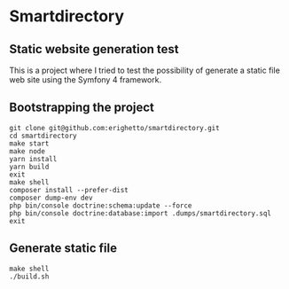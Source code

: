 
# Smartdirectory  
  

## Static website generation test

  This is a project where I tried to test the possibility of generate a static file web site using the Symfony 4 framework.

## Bootstrapping the project

    git clone git@github.com:erighetto/smartdirectory.git    
    cd smartdirectory   
    make start 
    make node 
    yarn install     
    yarn build 
    exit 
    make shell    
    composer install --prefer-dist    
    composer dump-env dev   
    php bin/console doctrine:schema:update --force    
    php bin/console doctrine:database:import .dumps/smartdirectory.sql
    exit

  
## Generate static file  

    make shell  
    ./build.sh

